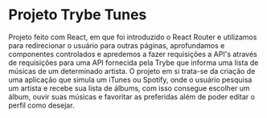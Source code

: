 # Projeto Trybe Tunes

Projeto feito com React, em que foi introduzido o React Router e utilizamos para redirecionar o usuário para outras páginas, aprofundamos e componentes controlados e apredemos a fazer requisições a API's através de requisições para uma API fornecida pela Trybe que informa uma lista de músicas de um determinado artista. O projeto em si trata-se da criação de uma aplicação que simula um iTunes ou Spotify, onde o usuário pesquisa um artista e recebe sua lista de álbums, com isso consegue escolher um álbum, ouvir suas músicas e favoritar as preferidas além de poder editar o perfil como desejar. 
